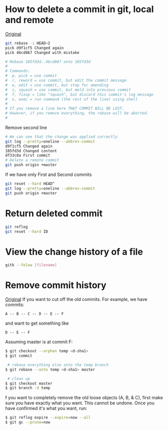 # How to delete a commit in git, local and remote
[Original](https://ncona.com/2011/07/how-to-delete-a-commit-in-git-local-and-remote/)

```bash
git rebase -i HEAD~2
pick d9f1cf5 Changed again
pick 46cd867 Changed with mistake

# Rebase 105fd3d..46cd867 onto 105fd3d
#
# Commands:
#  p, pick = use commit
#  r, reword = use commit, but edit the commit message
#  e, edit = use commit, but stop for amending
#  s, squash = use commit, but meld into previous commit
#  f, fixup = like "squash", but discard this commit's log message
#  x, exec = run command (the rest of the line) using shell
#
# If you remove a line here THAT COMMIT WILL BE LOST.
# However, if you remove everything, the rebase will be aborted.
#
```

Remove second line

```bash
# We can see that the change was applied correctly
git log --pretty=oneline --abbrev-commit
d9f1cf5 Changed again
105fd3d Changed content
df33c8a First commit
# Delete a remote commit
git push origin +master
```

If we have only First and Second commits

```bash
git reset --hard HEAD^
git log --pretty=oneline --abbrev-commit
git push origin +master
```

# Return deleted commit

```bash
git reflog
git reset --hard ID
```

# View the change history of a file
```bash
gitk --folow [filename]
```

# Remove commit history
[Original](https://stackoverflow.com/questions/11687899/remove-cut-off-gits-revision-commit-history)
If you  want to cut off the old commits.
For example, we have commits:
```
A -- B -- C -- D -- E -- F
```
and want to get something like
```
D -- E -- F
```
Assuming master is at commit F:
```bash
$ git checkout --orphan temp <d-sha1>
$ git commit

 # rebase everything else onto the temp branch
$ git rebase --onto temp <d-sha1> master

 # clean up
$ git checkout master
$ git branch -d temp
```
f you want to completely remove the old loose objects (A, B, & C), first make sure you have exactly what you want. This cannot be undone. Once you have confirmed it's what you want, run:
```bash
$ git reflog expire --expire=now --all
$ git gc --prune=now
```
